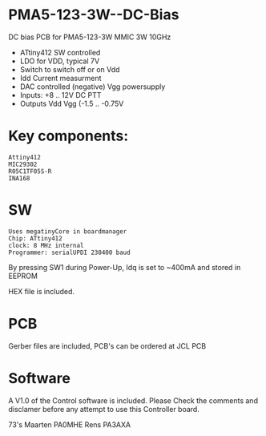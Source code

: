 # PMA5-123-3W--DC-Bias

 DC bias PCB for PMA5-123-3W MMIC 3W 10GHz
 - ATtiny412 SW controlled
 - LDO for VDD, typical 7V
 - Switch to switch off or on Vdd
 - Idd Current measurment
 - DAC controlled (negative) Vgg powersupply
 - Inputs:
	+8 .. 12V DC
	PTT
 - Outputs
	Vdd
	Vgg (-1.5 .. -0.75V
	
 
# Key components:

	Attiny412
	MIC29302
	R05C1TF05S-R
	INA168

 # SW
	
	Uses megatinyCore in boardmanager
	Chip: ATtiny412
	clock: 8 MHz internal
	Programmer: serialUPDI 230400 baud

 By pressing SW1 during Power-Up, Idq is set to ~400mA and stored in EEPROM
 	
 HEX file is included.


# PCB

Gerber files are included, PCB's can be ordered at JCL PCB 

# Software

A V1.0 of the Control software is included.
Please Check the comments and disclamer before
any attempt to use this Controller board.


73's
Maarten PA0MHE
Rens PA3AXA